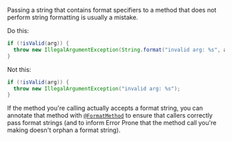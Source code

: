 Passing a string that contains format specifiers to a method that does not
perform string formatting is usually a mistake.

Do this:

```java {.good}
if (!isValid(arg)) {
  throw new IllegalArgumentException(String.format("invalid arg: %s", arg));
}
```

Not this:

```java {.bad}
if (!isValid(arg)) {
  throw new IllegalArgumentException("invalid arg: %s");
}
```

If the method you're calling actually accepts a format string, you can annotate
that method with [`@FormatMethod`][fm] to ensure that callers correctly pass
format strings (and to inform Error Prone that the method call you're making
doesn't orphan a format string).

[fm]: https://errorprone.info/api/latest/com/google/errorprone/annotations/FormatMethod.html
